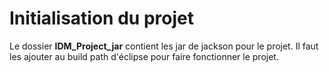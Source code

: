 # Initialisation du projet
Le dossier **IDM_Project_jar** contient les jar de jackson pour le projet. Il faut les ajouter au build path d'éclipse pour faire fonctionner le projet.
